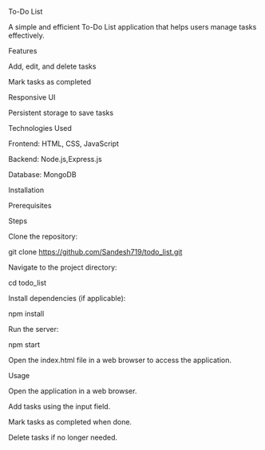 To-Do List

A simple and efficient To-Do List application that helps users manage tasks effectively.

Features

Add, edit, and delete tasks

Mark tasks as completed

Responsive UI

Persistent storage to save tasks

Technologies Used

Frontend: HTML, CSS, JavaScript

Backend: Node.js,Express.js

Database: MongoDB

Installation

Prerequisites

Steps

Clone the repository:

git clone https://github.com/Sandesh719/todo_list.git

Navigate to the project directory:

cd todo_list

Install dependencies (if applicable):

npm install

Run the server:

npm start

Open the index.html file in a web browser to access the application.

Usage

Open the application in a web browser.

Add tasks using the input field.

Mark tasks as completed when done.

Delete tasks if no longer needed.

